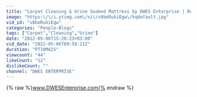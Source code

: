 ```yaml
---
title: "Carpet Cleaning & Urine Soaked Mattress by DWES Enterprise | Repeat Customer | #DWES4life"
image: "https:\/\/i.ytimg.com\/vi\/v0beRukiEgw\/hqdefault.jpg"
vid_id: "v0beRukiEgw"
categories: "People-Blogs"
tags: ["Carpet","Cleaning","Urine"]
date: "2022-05-06T15:20:23+03:00"
vid_date: "2022-05-06T09:58:21Z"
duration: "PT10M42S"
viewcount: "44"
likeCount: "12"
dislikeCount: ""
channel: "DWES ENTERPRISE"
---
```

{% raw %}www.DWESEnterprise.com{% endraw %}
